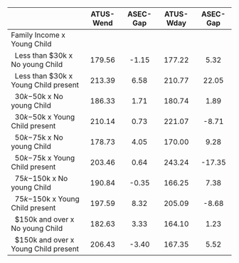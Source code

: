 
|                      |    ATUS-Wend |     ASEC-Gap |    ATUS-Wday |     ASEC-Gap |
| -------------------- | :----------: | :----------: | :----------: | :----------: |
| Family Income x Young Child |              |              |              |              |
| &nbsp;&nbsp;Less than $30k x No young Child |       179.56 |        -1.15 |       177.22 |         5.32 |
| &nbsp;&nbsp;Less than $30k x Young Child present |       213.39 |         6.58 |       210.77 |        22.05 |
| &nbsp;&nbsp;$30k-$50k x No young Child |       186.33 |         1.71 |       180.74 |         1.89 |
| &nbsp;&nbsp;$30k-$50k x Young Child present |       210.14 |         0.73 |       221.07 |        -8.71 |
| &nbsp;&nbsp;$50k-$75k x No young Child |       178.73 |         4.05 |       170.00 |         9.28 |
| &nbsp;&nbsp;$50k-$75k x Young Child present |       203.46 |         0.64 |       243.24 |       -17.35 |
| &nbsp;&nbsp;$75k-$150k x No young Child |       190.84 |        -0.35 |       166.25 |         7.38 |
| &nbsp;&nbsp;$75k-$150k x Young Child present |       197.59 |         8.32 |       205.09 |        -8.68 |
| &nbsp;&nbsp;$150k and over x No young Child |       182.63 |         3.33 |       164.10 |         1.23 |
| &nbsp;&nbsp;$150k and over x Young Child present |       206.43 |        -3.40 |       167.35 |         5.52 |

